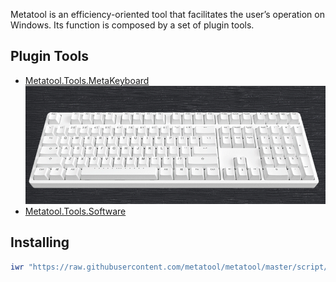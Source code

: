 
Metatool is an efficiency-oriented tool that facilitates the user’s operation on Windows. Its function is composed by a set of plugin tools.

## Plugin Tools
* [Metatool.Tools.MetaKeyboard](./src/tool/Metatool.Tools.MetaKeyboard/README.md)
  ![keyboard](./src/tool/Metatool.Tools.MetaKeyboard/image/keyboard.gif)
* [Metatool.Tools.Software](./src/tool/Metatool.Tools.Software/README.md)


## Installing

``` powershell
iwr "https://raw.githubusercontent.com/metatool/metatool/master/script/install.ps1" | iex
```
